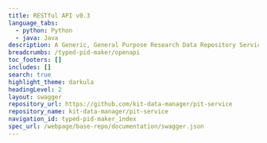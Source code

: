 ```yaml
---
title: RESTful API v0.3
language_tabs:
  - python: Python
  - java: Java 
description: A Generic, General Purpose Research Data Repository Service.
breadcrumbs: /typed-pid-maker/openapi
toc_footers: []
includes: []
search: true
highlight_theme: darkula
headingLevel: 2
layout: swagger
repository_url: https://github.com/kit-data-manager/pit-service
repository_name: kit-data-manager/pit-service
navigation_id: typed-pid-maker_index
spec_url: /webpage/base-repo/documentation/swagger.json
---
```

